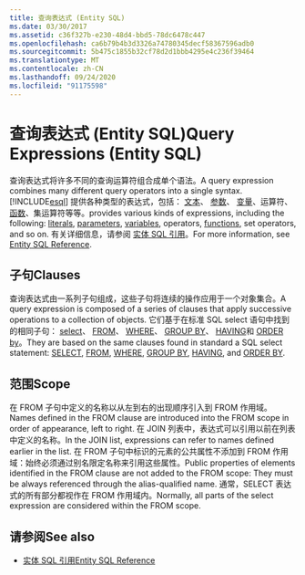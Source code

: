 ```yaml
---
title: 查询表达式 (Entity SQL)
ms.date: 03/30/2017
ms.assetid: c36f327b-e230-48d4-bbd5-78dc6478c447
ms.openlocfilehash: ca6b79b4b3d3326a74780345decf58367596adb0
ms.sourcegitcommit: 5b475c1855b32cf78d2d1bbb4295e4c236f39464
ms.translationtype: MT
ms.contentlocale: zh-CN
ms.lasthandoff: 09/24/2020
ms.locfileid: "91175598"
---
```

# <a name="query-expressions-entity-sql"></a><span data-ttu-id="ebdd9-102">查询表达式 (Entity SQL)</span><span class="sxs-lookup"><span data-stu-id="ebdd9-102">Query Expressions (Entity SQL)</span></span>

<span data-ttu-id="ebdd9-103">查询表达式将许多不同的查询运算符组合成单个语法。</span><span class="sxs-lookup"><span data-stu-id="ebdd9-103">A query expression combines many different query operators into a single syntax.</span></span> [!INCLUDE[esql](../../../../../../includes/esql-md.md)] <span data-ttu-id="ebdd9-104">提供各种类型的表达式，包括： [文本](literals-entity-sql.md)、 [参数](parameters-entity-sql.md)、 [变量](variables-entity-sql.md)、运算符、 [函数](functions-entity-sql.md)、集运算符等等。</span><span class="sxs-lookup"><span data-stu-id="ebdd9-104">provides various kinds of expressions, including the following: [literals](literals-entity-sql.md), [parameters](parameters-entity-sql.md), [variables](variables-entity-sql.md), operators, [functions](functions-entity-sql.md), set operators, and so on.</span></span> <span data-ttu-id="ebdd9-105">有关详细信息，请参阅 [实体 SQL 引用](entity-sql-reference.md)。</span><span class="sxs-lookup"><span data-stu-id="ebdd9-105">For more information, see [Entity SQL Reference](entity-sql-reference.md).</span></span>  
  
## <a name="clauses"></a><span data-ttu-id="ebdd9-106">子句</span><span class="sxs-lookup"><span data-stu-id="ebdd9-106">Clauses</span></span>  

 <span data-ttu-id="ebdd9-107">查询表达式由一系列子句组成，这些子句将连续的操作应用于一个对象集合。</span><span class="sxs-lookup"><span data-stu-id="ebdd9-107">A query expression is composed of a series of clauses that apply successive operations to a collection of objects.</span></span> <span data-ttu-id="ebdd9-108">它们基于在标准 SQL select 语句中找到的相同子句： [select](select-entity-sql.md)、 [FROM](from-entity-sql.md)、 [WHERE](where-entity-sql.md)、 [GROUP BY](group-by-entity-sql.md)、 [HAVING](having-entity-sql.md)和 [ORDER by](order-by-entity-sql.md)。</span><span class="sxs-lookup"><span data-stu-id="ebdd9-108">They are based on the same clauses found in standard a SQL select statement: [SELECT](select-entity-sql.md), [FROM](from-entity-sql.md), [WHERE](where-entity-sql.md), [GROUP BY](group-by-entity-sql.md), [HAVING](having-entity-sql.md), and [ORDER BY](order-by-entity-sql.md).</span></span>  
  
## <a name="scope"></a><span data-ttu-id="ebdd9-109">范围</span><span class="sxs-lookup"><span data-stu-id="ebdd9-109">Scope</span></span>  

 <span data-ttu-id="ebdd9-110">在 FROM 子句中定义的名称以从左到右的出现顺序引入到 FROM 作用域。</span><span class="sxs-lookup"><span data-stu-id="ebdd9-110">Names defined in the FROM clause are introduced into the FROM scope in order of appearance, left to right.</span></span> <span data-ttu-id="ebdd9-111">在 JOIN 列表中，表达式可以引用以前在列表中定义的名称。</span><span class="sxs-lookup"><span data-stu-id="ebdd9-111">In the JOIN list, expressions can refer to names defined earlier in the list.</span></span> <span data-ttu-id="ebdd9-112">在 FROM 子句中标识的元素的公共属性不添加到 FROM 作用域：始终必须通过别名限定名称来引用这些属性。</span><span class="sxs-lookup"><span data-stu-id="ebdd9-112">Public properties of elements identified in the FROM clause are not added to the FROM scope: They must be always referenced through the alias-qualified name.</span></span> <span data-ttu-id="ebdd9-113">通常，SELECT 表达式的所有部分都视作在 FROM 作用域内。</span><span class="sxs-lookup"><span data-stu-id="ebdd9-113">Normally, all parts of the select expression are considered within the FROM scope.</span></span>  
  
## <a name="see-also"></a><span data-ttu-id="ebdd9-114">请参阅</span><span class="sxs-lookup"><span data-stu-id="ebdd9-114">See also</span></span>

- [<span data-ttu-id="ebdd9-115">实体 SQL 引用</span><span class="sxs-lookup"><span data-stu-id="ebdd9-115">Entity SQL Reference</span></span>](entity-sql-reference.md)

